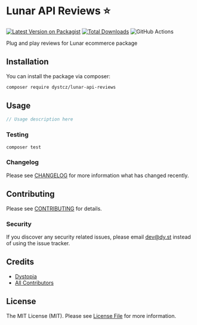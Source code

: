 # Lunar API Reviews ⭐

[![Latest Version on Packagist](https://img.shields.io/packagist/v/dystcz/lunar-api-reviews.svg?style=flat-square)](https://packagist.org/packages/dystcz/lunar-api-reviews)
[![Total Downloads](https://img.shields.io/packagist/dt/dystcz/lunar-api-reviews.svg?style=flat-square)](https://packagist.org/packages/dystcz/lunar-api-reviews)
![GitHub Actions](https://github.com/dystcz/lunar-api-reviews/actions/workflows/tests.yaml/badge.svg)

Plug and play reviews for Lunar ecommerce package

## Installation

You can install the package via composer:

```bash
composer require dystcz/lunar-api-reviews
```

## Usage

```php
// Usage description here
```

### Testing

```bash
composer test
```

### Changelog

Please see [CHANGELOG](CHANGELOG.md) for more information what has changed recently.

## Contributing

Please see [CONTRIBUTING](CONTRIBUTING.md) for details.

### Security

If you discover any security related issues, please email dev@dy.st instead of using the issue tracker.

## Credits

-   [Dystopia](https://github.com/dystcz)
-   [All Contributors](../../contributors)

## License

The MIT License (MIT). Please see [License File](LICENSE.md) for more information.
